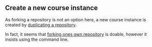 ## Create a new course instance

As forking a repository is not an option here, a new course instance is created by [duplicating a repository](https://docs.github.com/en/github/creating-cloning-and-archiving-repositories/duplicating-a-repository).

In fact, it seems that [forking ones own repository](https://deanmalone.net/post/how-to-fork-your-own-repo-on-github/
) is doable, however it insists using the command line.
